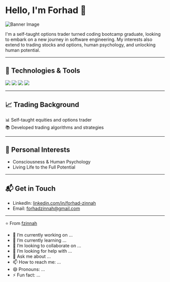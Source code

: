 
# Hello, I'm Forhad 👋

![Banner Image](your-banner-image-url)

I'm a self-taught options trader turned coding bootcamp graduate, looking to embark on a new journey in software engineering. My interests also extend to trading stocks and options, human psychology, and unlocking human potential.

---

## 🔧 Technologies & Tools

![](https://img.shields.io/badge/Code-JavaScript-informational?style=flat&logo=javascript&logoColor=white&color=2bbc8a)
![](https://img.shields.io/badge/Code-Python-informational?style=flat&logo=python&logoColor=white&color=2bbc8a)
![](https://img.shields.io/badge/Tools-NodeJS-informational?style=flat&logo=node.js&logoColor=white&color=2bbc8a)
![](https://img.shields.io/badge/Tools-React-informational?style=flat&logo=react&logoColor=white&color=2bbc8a)

---

## 📈 Trading Background

📊 Self-taught equities and options trader  
📚 Developed trading algorithms and strategies  

---


## 🌱 Personal Interests 

- Consciousness & Human Psychology  
- Living Life to the Full Potential  

---

## 📬 Get in Touch

- LinkedIn: [linkedin.com/in/forhad-zinnah](https://linkedin.com)
- Email: forhadzinnah@gmail.com

---

⭐️ From [fzinnah](https://github.com/fzinnah)


- 🔭 I’m currently working on ...
- 🌱 I’m currently learning ...
- 👯 I’m looking to collaborate on ...
- 🤔 I’m looking for help with ...
- 💬 Ask me about ...
- 📫 How to reach me: ...
- 😄 Pronouns: ...
- ⚡ Fun fact: ...

```
